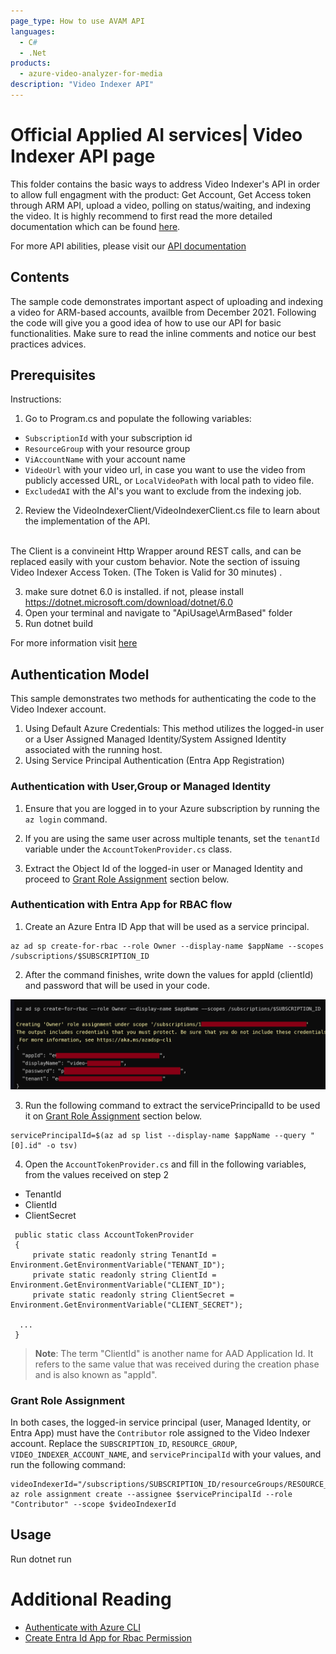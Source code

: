 ```yaml
---
page_type: How to use AVAM API
languages:
  - C#
  - .Net
products:
  - azure-video-analyzer-for-media
description: "Video Indexer API"
---
```


# Official Applied AI services| Video Indexer API page

<!--
Guidelines on README format: https://review.docs.microsoft.com/help/onboard/admin/samples/concepts/readme-template?branch=master

Guidance on onboarding samples to docs.microsoft.com/samples: https://review.docs.microsoft.com/help/onboard/admin/samples/process/onboarding?branch=master

Taxonomies for products and languages: https://review.docs.microsoft.com/new-hope/information-architecture/metadata/taxonomies?branch=master
-->

This folder contains the basic ways to address Video Indexer's API in order to allow full engagment with the product: Get Account, Get Access token through ARM API, upload a video, polling on status/waiting, and indexing the video.
It is highly recommend to first read the more detailed documentation which can be found [here](https://aka.ms/avam-arm-docs).

For more API abilities, please visit our [API documentation](https://api-portal.videoindexer.ai/)

## Contents

The sample code demonstrates important aspect of uploading and indexing a video for ARM-based accounts, availble from December 2021.
Following the code will give you a good idea of how to use our API for basic functionalities.
Make sure to read the inline comments and notice our best practices advices.

## Prerequisites

Instructions:

1. Go to Program.cs and populate the following variables:
  - `SubscriptionId` with your subscription id
  - `ResourceGroup` with your resource group
  - `ViAccountName` with your account name
  - `VideoUrl` with your video url, in case you want to use the video from publicly accessed URL, or `LocalVideoPath` with local path to video file.
  - `ExcludedAI` with the AI's you want to exclude from the indexing job.

2. Review the VideoIndexerClient/VideoIndexerClient.cs file to learn about the implementation of the API. 
<br>
The Client is a convineint Http Wrapper around REST calls, and can be replaced easily with your custom behavior.  Note the section of issuing Video Indexer Access Token.
(The Token is Valid for 30 minutes) .
</br>

3. make sure dotnet 6.0 is installed. if not, please install https://dotnet.microsoft.com/download/dotnet/6.0
4. Open your terminal and navigate to "ApiUsage\ArmBased" folder
5. Run dotnet build

For more information visit [here](https://docs.microsoft.com/en-us/azure/media-services/video-indexer/video-indexer-use-apis)

<!--
Outline the required components and tools that a user might need to have on their machine in order to run the sample. This can be anything from frameworks, SDKs, OS versions or IDE releases.
-->

## Authentication Model

This sample demonstrates two methods for authenticating the code to the Video Indexer account.

1. Using Default Azure Credentials: This method utilizes the logged-in user or a User Assigned Managed Identity/System Assigned Identity associated with the running host.
2. Using Service Principal Authentication (Entra App Registration)

### Authentication with User,Group or Managed Identity

1. Ensure that you are logged in to your Azure subscription by running the `az login` command.

2. If you are using the same user across multiple tenants, set the `tenantId` variable under the `AccountTokenProvider.cs` class.

3. Extract the Object Id of the logged-in user or Managed Identity and proceed to [Grant Role Assignment](#grant-role-assignment) section below.


### Authentication with Entra App for RBAC flow 

1. Create an Azure Entra ID App that will be used as a service principal.

```
az ad sp create-for-rbac --role Owner --display-name $appName --scopes /subscriptions/$SUBSCRIPTION_ID
```

2. After the command finishes, write down the values for appId (clientId) and password that will be used in your code.


![entra_app](entra_app.png)

3. Run the following command to extract the servicePrincipalId to be used it on [Grant Role Assignment](#grant-role-assignment) section below.

```
servicePrincipalId=$(az ad sp list --display-name $appName --query "[0].id" -o tsv)
```
4. Open the `AccountTokenProvider.cs` and fill in the following variables, from the values received on step 2

- TenantId 
- ClientId
- ClientSecret

```
 public static class AccountTokenProvider
 {
     private static readonly string TenantId = Environment.GetEnvironmentVariable("TENANT_ID");
     private static readonly string ClientId = Environment.GetEnvironmentVariable("CLIENT_ID");
     private static readonly string ClientSecret = Environment.GetEnvironmentVariable("CLIENT_SECRET");

  ...
 }
```
> **Note**: The term "ClientId" is another name for AAD Application Id. It refers to the same value that was received during the creation phase and is also known as "appId".

<h3 id="grant-role-assignment">Grant Role Assignment</h3>

In both cases, the logged-in service principal (user, Managed Identity, or Entra App) must have the `Contributor` role assigned to the Video Indexer account. Replace the `SUBSCRIPTION_ID`, `RESOURCE_GROUP`, `VIDEO_INDEXER_ACCOUNT_NAME`, and `servicePrincipalId` with your values, and run the following command:

```
videoIndexerId="/subscriptions/SUBSCRIPTION_ID/resourceGroups/RESOURCE_GROUP/providers/Microsoft.VideoIndexer/accounts/VIDEO_INDEXER_ACCOUNT_NAME"
az role assignment create --assignee $servicePrincipalId --role "Contributor" --scope $videoIndexerId
```


## Usage

Run dotnet run

# Additional Reading
- [Authenticate with Azure CLI](https://learn.microsoft.com/en-us/cli/azure/authenticate-azure-cli)
- [Create Entra Id App for Rbac Permission](https://learn.microsoft.com/en-us/entra/identity-platform/howto-create-service-principal-portal)



